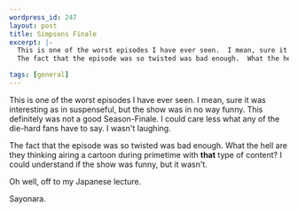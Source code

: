 ```yaml
--- 
wordpress_id: 247
layout: post
title: Simpsons Finale
excerpt: |-
  This is one of the worst episodes I have ever seen.  I mean, sure it was interesting as in suspenseful, but the show was in no way funny.  This definitely was not a good Season-Finale.  I could care less what any of the die-hard fans have to say.  I wasn't laughing.<p>
  The fact that the episode was so twisted was bad enough.  What the hell are they thinking airing a cartoon during primetime with <b>that</b> type of content?  I could understand if the show was funny, but it wasn't.<p>Oh well, off to my Japanese lecture.<p>Sayonara.

tags: [general]
---
```


This is one of the worst episodes I have ever seen.  I mean, sure it was interesting as in suspenseful, but the show was in no way funny.  This definitely was not a good Season-Finale.  I could care less what any of the die-hard fans have to say.  I wasn't laughing.<p>
The fact that the episode was so twisted was bad enough.  What the hell are they thinking airing a cartoon during primetime with <b>that</b> type of content?  I could understand if the show was funny, but it wasn't.<p>Oh well, off to my Japanese lecture.<p>Sayonara.
